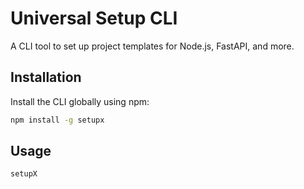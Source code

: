 # Universal Setup CLI

A CLI tool to set up project templates for Node.js, FastAPI, and more.

## Installation

Install the CLI globally using npm:

```bash
npm install -g setupx
```

## Usage

```bash
setupX
```

